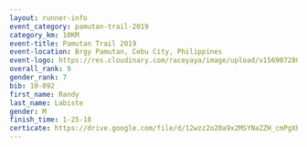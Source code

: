 ```yaml
---
layout: runner-info 
event_category: pamutan-trail-2019 
category_km: 10KM 
event-title: Pamutan Trail 2019 
event-location: Brgy Pamutan, Cebu City, Philippines 
event-logo: https://res.cloudinary.com/raceyaya/image/upload/v1569072806/logo/pamutan-trail_d8abrj.jpg 
overall_rank: 9
gender_rank: 7
bib: 10-092
first_name: Randy
last_name: Labiste
gender: M
finish_time: 1-25-18
certicate: https://drive.google.com/file/d/12wzz2o20a9x2MSYNaZZH_cmPgXbZ0jap/view?usp=sharing
---
```

